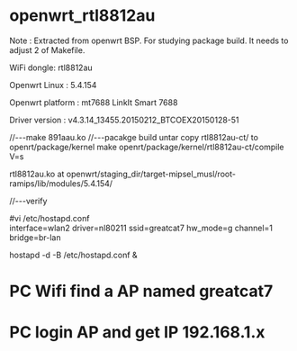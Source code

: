 # openwrt_rtl8812au
Note : 
	Extracted from openwrt BSP. For studying package build.
	It needs to adjust 2 of Makefile.

WiFi dongle:
	rtl8812au

Openwrt Linux :
	5.4.154

Openwrt platform :
	mt7688 LinkIt Smart 7688

Driver version :
	v4.3.14_13455.20150212_BTCOEX20150128-51

//---make 891aau.ko
//---pacakge build
untar 
copy rtl8812au-ct/ to openrt/package/kernel
make openrt/package/kernel/rtl8812au-ct/compile V=s

rtl8812au.ko at 
	openwrt/staging_dir/target-mipsel_musl/root-ramips/lib/modules/5.4.154/

//---verify

#vi /etc/hostapd.conf                                           
interface=wlan2
driver=nl80211
ssid=greatcat7
hw_mode=g
channel=1
bridge=br-lan


hostapd -d -B /etc/hostapd.conf &

# PC Wifi find a AP named greatcat7
# PC login AP and get IP 192.168.1.x
